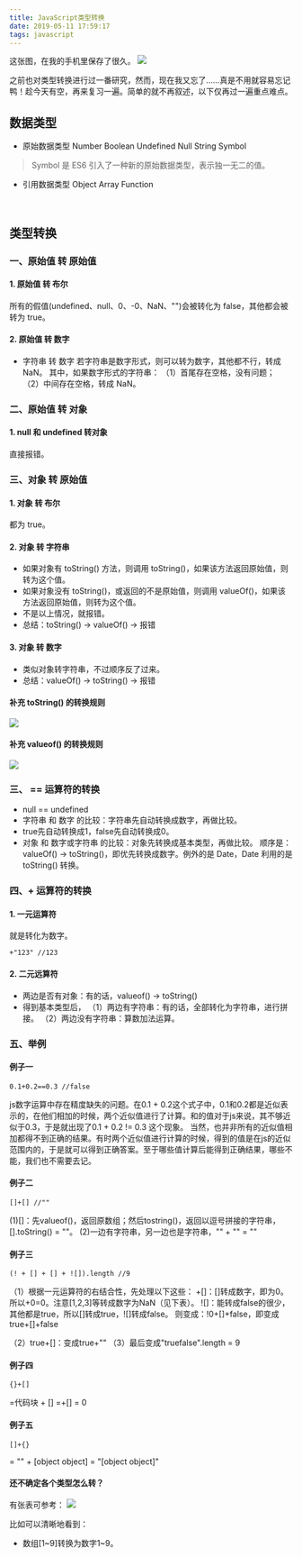 ```yaml
---
title: JavaScript类型转换
date: 2019-05-11 17:59:17
tags: javascript
---
```

这张图，在我的手机里保存了很久。
![](/images/js_transfer.jpg)
 
之前也对类型转换进行过一番研究，然而，现在我又忘了……真是不用就容易忘记鸭！趁今天有空，再来复习一遍。简单的就不再叙述，以下仅再过一遍重点难点。
<!-- more -->


## 数据类型
- 原始数据类型
Number
Boolean
Undefined
Null
String
Symbol
> Symbol 是 ES6 引入了一种新的原始数据类型，表示独一无二的值。

- 引用数据类型
Object
Array
Function
<br/>

## 类型转换
### 一、原始值 转 原始值
#### 1. 原始值 转 布尔
所有的假值(undefined、null、0、-0、NaN、"")会被转化为 false，其他都会被转为 true。

#### 2. 原始值 转 数字
- 字符串 转 数字
若字符串是数字形式，则可以转为数字，其他都不行，转成 NaN。
其中，如果数字形式的字符串：
（1）首尾存在空格，没有问题；
（2）中间存在空格，转成 NaN。

### 二、原始值 转 对象
#### 1. null 和 undefined 转对象
直接报错。

### 三、对象 转 原始值
#### 1. 对象 转 布尔 
都为 true。

#### 2. 对象 转 字符串
- 如果对象有 toString() 方法，则调用 toString()，如果该方法返回原始值，则转为这个值。
- 如果对象没有 toString()，或返回的不是原始值，则调用 valueOf()，如果该方法返回原始值，则转为这个值。
- 不是以上情况，就报错。
- 总结：toString() → valueOf() → 报错

#### 3. 对象 转 数字
- 类似对象转字符串，不过顺序反了过来。
- 总结：valueOf() → toString() → 报错

#### 补充 toString() 的转换规则
![](/images/tostring.png)

#### 补充 valueof() 的转换规则
![](/images/valueof.png)

### 三、 == 运算符的转换
- null == undefined
- 字符串 和 数字 的比较：字符串先自动转换成数字，再做比较。
- true先自动转换成1，false先自动转换成0。
- 对象 和 数字或字符串 的比较：对象先转换成基本类型，再做比较。
顺序是：valueOf() → toString()，即优先转换成数字。例外的是 Date，Date 利用的是 toString() 转换。

### 四、+ 运算符的转换
#### 1. 一元运算符
就是转化为数字。
```
+"123" //123
```

#### 2. 二元远算符
- 两边是否有对象：有的话，valueof() → toString()
- 得到基本类型后，
（1）两边有字符串：有的话，全部转化为字符串，进行拼接。
（2）两边没有字符串：算数加法运算。

### 五、举例
#### 例子一
```
0.1+0.2==0.3 //false
```
js数字运算中存在精度缺失的问题。在0.1 + 0.2这个式子中，0.1和0.2都是近似表示的，在他们相加的时候，两个近似值进行了计算。和的值对于js来说，其不够近似于0.3，于是就出现了0.1 + 0.2 != 0.3 这个现象。
当然，也并非所有的近似值相加都得不到正确的结果。有时两个近似值进行计算的时候，得到的值是在js的近似范围内的，于是就可以得到正确答案。至于哪些值计算后能得到正确结果，哪些不能，我们也不需要去记。

#### 例子二
```
[]+[] //""
```
(1)[]：先valueof()，返回原数组；然后tostring()，返回以逗号拼接的字符串，[].toString() = ""。
(2)一边有字符串，另一边也是字符串，"" + "" = ""

#### 例子三
```
(! + [] + [] + ![]).length //9
```
（1）根据一元运算符的右结合性，先处理以下这些：
+[]：[]转成数字，即为0。所以+0=0。注意[1,2,3]等转成数字为NaN（见下表）。
![]：能转成false的很少，其他都是true，所以[]转成true，![]转成false。
则变成：!0+[]+false，即变成true+[]+false

（2）true+[]：变成true+""
（3）最后变成"truefalse".length = 9

#### 例子四
```
{}+[]
```
=代码块 + []
=+[]
= 0

#### 例子五
```
[]+{}
```
= "" + [object object]
= "[object object]" 

#### 还不确定各个类型怎么转？
有张表可参考：
![](/images/alldatatype_transfer.png)

比如可以清晰地看到：
- 数组[1~9]转换为数字1~9。
